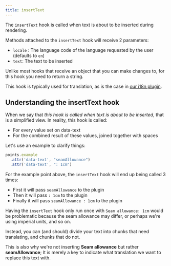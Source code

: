 ```yaml
---
title: insertText
---
```


The `insertText` hook is called when text is about to be inserted during rendering.

Methods attached to the `insertText` hook will receive 2 parameters:

-   `locale` : The language code of the language requested by the user (defaults to `en`)
-   `text`: The text to be inserted

Unlike most hooks that receive an object that you can make changes to,
for this hook you need to return a string.

This hook is typically used for translation, as is the case
in [our i18n plugin](/reference/plugins/i18n/).

## Understanding the insertText hook

When we say that *this hook is called when text is about to be inserted*, that is a simplified view.
In reality, this hook is called:

-   For every value set on data-text
-   For the combined result of these values, joined together with spaces

Let's use an example to clarify things:

```js
points.example
  .attr('data-text', "seamAllowance")
  .attr('data-text', ": 1cm")
```

For the example point above, the `insertText` hook will end up being called 3 times:

-   First it will pass `seamAllowance` to the plugin
-   Then it will pass `: 1cm` to the plugin
-   Finally it will pass `seamAllowance : 1cm` to the plugin

Having the `insertText` hook only run once with `Seam allowance: 1cm` would be problematic because
the seam allowance may differ, or perhaps we're using imperial units, and so on.

Instead, you can (and should) divide your text into chunks that need translating, and chunks that do not.

This is also why we're not inserting **Seam allowance** but rather **seamAllowance**;
It is merely a key to indicate what translation we want to replace this text with.

